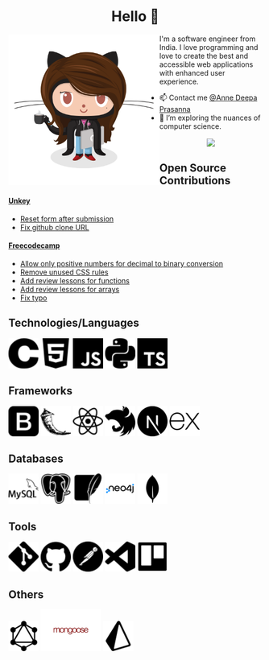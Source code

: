 <!--
**DeepaPrasanna/DeepaPrasanna** is a ✨ _special_ ✨ repository because its `README.md` (this file) appears on your GitHub profile.

Here are some ideas to get you started:

- 🔭 I’m currently working on ...
- 🌱 I’m currently learning ...
- 👯 I’m looking to collaborate on ...
- 🤔 I’m looking for help with ...
- 💬 Ask me about ...
- 📫 How to reach me: ...
- 😄 Pronouns: ...
- ⚡ Fun fact: ...
-->
<h1 align="center">Hello 👋</h1>


<div align="left">
  <img src = "https://github.com/DeepaPrasanna/DeepaPrasanna/blob/master/images/femalecodertocat.png" width = "300" height = "300" align = "left">
  <p> I'm a software engineer from India. I love programming and love to create the best and accessible web applications with enhanced user experience.</p>
<!--   <a href="mailto:anneraj73@gmail.com"><img src = "https://img.shields.io/badge/gmail-%23D14836.svg?&style=for-the-badge&logo=gmail&logoColor=white"></a>   
  <a href="https://www.linkedin.com/in/annedeepa"><img src="https://img.shields.io/badge/linkedin-%230077B5.svg?&style=for-the-badge&logo=linkedin&logoColor=white"/></a> -->
</div>



 <!-- Do stop by and have a look at my [portfolio](https://anneprasanna.netlify.app/) too. 😀 -->


* 📫 Contact me [@Anne Deepa Prasanna](https://www.linkedin.com/in/annedeepa)
* 🔭 I’m exploring the nuances of computer science.
<p align ="center">
<a href="https://github.com/anuraghazra/github-readme-stats">
  <img align="center" src="https://github-readme-stats.vercel.app/api?username=DeepaPrasanna&count_private=true&show_icons=true&theme=shades-of-purple" />
</a>
  </p>
<!--<a href="https://github.com/anuraghazra/convoychat">
  <img align="center" src="https://github-readme-stats.vercel.app/api/pin/?username=anuraghazra&repo=convoychat" />
</a>-->

## Open Source Contributions
#### [Unkey](https://www.unkey.com/)
* [Reset form after submission](https://github.com/unkeyed/unkey/pull/1703)
* [Fix github clone URL](https://github.com/unkeyed/unkey/pull/1740)

#### [Freecodecamp](https://www.freecodecamp.org/)
* [Allow only positive numbers for decimal to binary conversion](https://github.com/freeCodeCamp/freeCodeCamp/pull/54708)
* [Remove unused CSS rules](https://github.com/freeCodeCamp/freeCodeCamp/pull/54948)
* [Add review lessons for functions](https://github.com/freeCodeCamp/freeCodeCamp/pull/55127)
* [Add review lessons for arrays](https://github.com/freeCodeCamp/freeCodeCamp/pull/55012)
* [Fix typo](https://github.com/freeCodeCamp/freeCodeCamp/pull/46927)


## Technologies/Languages
<img src="https://github.com/DeepaPrasanna/DeepaPrasanna/blob/master/images/c.svg" width=60>   <img src="https://github.com/DeepaPrasanna/DeepaPrasanna/blob/master/images/html5.svg" width=60>  <img src="https://github.com/DeepaPrasanna/DeepaPrasanna/blob/master/images/javascript.svg" width=60>   <img src="https://github.com/DeepaPrasanna/DeepaPrasanna/blob/master/images/python.svg" width=60>  <img src="https://github.com/DeepaPrasanna/DeepaPrasanna/blob/master/images/typescript.svg" width=60>  



## Frameworks
 <img src="https://github.com/DeepaPrasanna/DeepaPrasanna/blob/master/images/bootstrap.svg" width=60>  <img src="https://github.com/DeepaPrasanna/DeepaPrasanna/blob/master/images/flask.svg" width=60>   <img src="https://github.com/DeepaPrasanna/DeepaPrasanna/blob/master/images/react.svg" width=60> 
 <img src="https://github.com/DeepaPrasanna/DeepaPrasanna/blob/master/images/nestjs.svg" width=60> 
 <img src="https://github.com/DeepaPrasanna/DeepaPrasanna/blob/master/images/nextjs.svg" width=60>  <img src="https://github.com/DeepaPrasanna/DeepaPrasanna/blob/master/images/express.svg" width=60>  
 
 



## Databases
 <img src="https://github.com/DeepaPrasanna/DeepaPrasanna/blob/master/images/mysql.svg" width=60>  <img src="https://github.com/DeepaPrasanna/DeepaPrasanna/blob/master/images/postgresql.svg" width=60>  <img src="https://github.com/DeepaPrasanna/DeepaPrasanna/blob/master/images/sqlite.svg" width=60>  <img src="https://github.com/DeepaPrasanna/DeepaPrasanna/blob/master/images/neo4j.svg" width=60>  <img src="https://github.com/DeepaPrasanna/DeepaPrasanna/blob/master/images/mongodb.svg" width=60>  


## Tools
 <img src="https://github.com/DeepaPrasanna/DeepaPrasanna/blob/master/images/git.svg" width=60>  <img src="https://github.com/DeepaPrasanna/DeepaPrasanna/blob/master/images/github.svg" width=60>  <img src="https://github.com/DeepaPrasanna/DeepaPrasanna/blob/master/images/postman.svg" width=60>  <img src="https://github.com/DeepaPrasanna/DeepaPrasanna/blob/master/images/visualstudiocode.svg" width=60> <img src="https://github.com/DeepaPrasanna/DeepaPrasanna/blob/master/images/trello.svg" width=60>  


## Others
<img src="https://github.com/DeepaPrasanna/DeepaPrasanna/blob/master/images/graphql.svg" width=60>  <img src="https://github.com/DeepaPrasanna/DeepaPrasanna/blob/master/images/mongoose.jpg" width=120>  <img src="https://github.com/DeepaPrasanna/DeepaPrasanna/blob/master/images/prisma.svg" width=60>  




<br/>
<br/>

